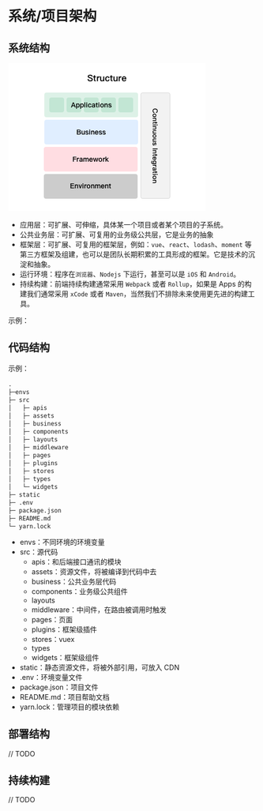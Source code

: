 # 系统/项目架构

## 系统结构

![整体结构](../static/project-structure.png)

* 应用层：可扩展、可伸缩，具体某一个项目或者某个项目的子系统。
* 公共业务层：可扩展、可复用的业务级公共层，它是业务的抽象
* 框架层：可扩展、可复用的框架层，例如：`vue`、`react`、`lodash`、`moment` 等第三方框架及组建，也可以是团队长期积累的工具形成的框架。它是技术的沉淀和抽象。
* 运行环境：程序在`浏览器`、`Nodejs` 下运行，甚至可以是 `iOS` 和 `Android`。
* 持续构建：前端持续构建通常采用 `Webpack` 或者 `Rollup`，如果是 Apps 的构建我们通常采用 `xCode` 或者 `Maven`，当然我们不排除未来使用更先进的构建工具。

示例：

## 代码结构

示例：
```
.
├─envs
├─ src
│   ├─ apis
│   ├─ assets
│   ├─ business
│   ├─ components
│   ├─ layouts
│   ├─ middleware
│   ├─ pages
│   ├─ plugins
│   ├─ stores
│   ├─ types
│   └─ widgets
├─ static
├─ .env
├─ package.json
├─ README.md
└─ yarn.lock
```

* envs：不同环境的环境变量
* src：源代码
    * apis：和后端接口通讯的模块
    * assets：资源文件，将被编译到代码中去
    * business：公共业务层代码
    * components：业务级公共组件
    * layouts
    * middleware：中间件，在路由被调用时触发
    * pages：页面
    * plugins：框架级插件
    * stores：vuex
    * types
    * widgets：框架级组件
* static：静态资源文件，将被外部引用，可放入 CDN
* .env：环境变量文件
* package.json：项目文件
* README.md：项目帮助文档
* yarn.lock：管理项目的模块依赖

## 部署结构
// TODO

## 持续构建
// TODO